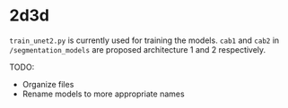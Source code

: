 # 2d3d

`train_unet2.py` is currently used for training the models. `cab1` and `cab2` in `/segmentation_models` are proposed architecture 1 and 2 respectively.

TODO:
-   Organize files
-   Rename models to more appropriate names